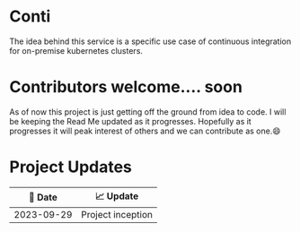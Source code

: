 # Conti
The idea behind this service is a specific use case of continuous integration for on-premise kubernetes clusters.

# Contributors welcome.... soon
As of now this project is just getting off the ground from idea to code. I will be keeping the Read Me updated as it progresses. Hopefully as it progresses it will peak interest of others and we can contribute as one.:smile:

# Project Updates
|:calendar: Date|:chart_with_upwards_trend: Update|
|-|-|
|2023-09-29|Project inception|

